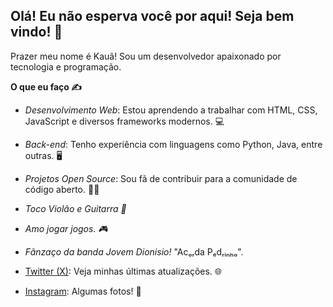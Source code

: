 ## Olá! Eu não esperva você por aqui! Seja bem vindo! 👋

Prazer meu nome é Kauã! Sou um desenvolvedor apaixonado por tecnologia e programação.

**O que eu faço ✍**

- *Desenvolvimento Web*: Estou aprendendo a trabalhar com HTML, CSS, JavaScript e diversos frameworks modernos. 💻
- *Back-end*: Tenho experiência com linguagens como Python, Java, entre outras. 🖥
- *Projetos Open Source*: Sou fã de contribuir para a comunidade de código aberto. 👨‍💻
- *Toco Violão e Guitarra 🎸*
- *Amo jogar jogos. 🎮*
- *Fãnzaço da banda Jovem Dionisio!* "Acₒᵣda Pₑdᵣᵢₙₕₒ". 

- [Twitter (X)](https://x.com/KauCarv75289759?t=vO8qfqvkV7c4N25BKN9cbw&s=09): Veja minhas últimas atualizações. 🌐
- [Instagram](https://www.instagram.com/kkaua_carv?igsh=ODBqc3FnbmYybWZy): Algumas fotos! 🤳
